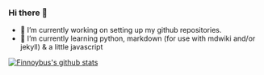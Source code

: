 ### Hi there 👋

<!--
**finnoybu/finnoybu** is a ✨ _special_ ✨ repository because its `README.md` (this file) appears on your GitHub profile.

Here are some ideas to get you started:

- 🔭 I’m currently working ...
- 🌱 I’m currently learning ...
- 👯 I’m looking to collaborate on ...
- 🤔 I’m looking for help with ...
- 💬 Ask me about ...
- 📫 How to reach me: ...
- 😄 Pronouns: he/him/his
- ⚡ Fun fact: ...
-->

- 🔭 I’m currently working on setting up my github repositories.
- 🌱 I’m currently learning python, markdown (for use with mdwiki and/or jekyll) & a little javascript

[![Finnoybus's github stats](https://github-readme-stats.vercel.app/api?username=finnoybu&include_all_commits=true&show_icons=true)](https://github.com/anuraghazra/github-readme-stats)
